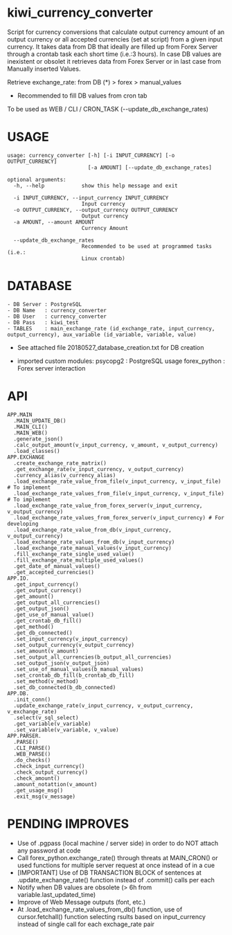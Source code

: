 # kiwi_currency_converter
Script for currency conversions that calculate output currency amount of an output currency or all accepted currencies (set at script) from a given input currency. It takes data from DB that ideally are filled up from Forex Server through a crontab task each short time (i.e.:3 hours). In case DB values are inexistent or obsolet it retrieves data from Forex Server or in last case from Manually inserted Values.

Retrieve exchange_rate: from DB (*) > forex > manual_values
* Recommended to fill DB values from cron tab 

To be used as WEB / CLI / CRON_TASK (--update_db_exchange_rates)

# USAGE
```
usage: currency_converter [-h] [-i INPUT_CURRENCY] [-o OUTPUT_CURRENCY]
                          [-a AMOUNT] [--update_db_exchange_rates]

optional arguments:
  -h, --help            show this help message and exit

  -i INPUT_CURRENCY, --input_currency INPUT_CURRENCY
                        Input currency
  -o OUTPUT_CURRENCY, --output_currency OUTPUT_CURRENCY
                        Output currency
  -a AMOUNT, --amount AMOUNT
                        Currency Amount

  --update_db_exchange_rates
                        Recommended to be used at programmed tasks (i.e.:
                        Linux crontab)
```

# DATABASE
```
- DB Server : PostgreSQL
- DB Name   : currency_converter
- DB User   : currency_converter
- DB Pass   : kiwi_test
- TABLES    : main_exchange_rate (id_exchange_rate, input_currency, output_currency), aux_variable (id_variable, variable, value)
```

* See attached file 20180527_database_creation.txt for DB creation

- imported custom modules:
  psycopg2     : PostgreSQL usage
  forex_python : Forex server interaction


# API
```
APP.MAIN
  .MAIN_UPDATE_DB()
  .MAIN_CLI()
  .MAIN_WEB()
  .generate_json()
  .calc_output_amount(v_input_currency, v_amount, v_output_currency)
  .load_classes()
APP.EXCHANGE
  .create_exchange_rate_matrix()
  .get_exchange_rate(v_input_currency, v_output_currency)
  .currency_alias(v_currency_alias)
  .load_exchange_rate_value_from_file(v_input_currency, v_input_file) # To implement
  .load_exchange_rate_values_from_file(v_input_currency, v_input_file) # To implement
  .load_exchange_rate_value_from_forex_server(v_input_currency, v_output_currency)
  .load_exchange_rate_values_from_forex_server(v_input_currency) # For developing
  .load_exchange_rate_value_from_db(v_input_currency, v_output_currency)
  .load_exchange_rate_values_from_db(v_input_currency)
  .load_exchange_rate_manual_values(v_input_currency)
  .fill_exchange_rate_single_used_value()
  .fill_exchange_rate_multiple_used_values()
  .get_date_of_manual_values()
  .get_accepted_currencies()
APP.IO.
  .get_input_currency()
  .get_output_currency()
  .get_amount()
  .get_output_all_currencies()
  .get_output_json()
  .get_use_of_manual_value()
  .get_crontab_db_fill()
  .get_method()
  .get_db_connected()
  .set_input_currency(v_input_currency)
  .set_output_currency(v_output_currency)
  .set_amount(v_amount)
  .set_output_all_currencies(b_output_all_currencies)
  .set_output_json(v_output_json)
  .set_use_of_manual_values(b_manual_values)
  .set_crontab_db_fill(b_crontab_db_fill)
  .set_method(v_method)
  .set_db_connected(b_db_connected)
APP.DB.
  .init_conn()
  .update_exchange_rate(v_input_currency, v_output_currency, v_exchange_rate)
  .select(v_sql_select)
  .get_variable(v_variable)
  .set_variable(v_variable, v_value)
APP.PARSER.
  .PARSE()
  .CLI_PARSE()
  .WEB_PARSE()
  .do_checks()
  .check_input_currency()
  .check_output_currency()
  .check_amount()
  .amount_notattion(v_amount)
  .get_usage_msg()
  .exit_msg(v_message)
```

# PENDING IMPROVES
- Use of .pgpass (local machine / server side) in order to do NOT attach any password at code
- Call forex_python.exchange_rate() through threats at MAIN_CRON() or used functions for multiple server request at once instead of in a cue
- [IMPORTANT] Use of DB TRANSACTION BLOCK of sentences at .update_exchange_rate() function instead of .commit() calls per each
- Notify when DB values are obsolete (> 6h from variable.last_updated_time)
- Improve of Web Message outputs (font, etc.)
- At .load_exchange_rate_values_from_db() function, use of cursor.fetchall() function selecting rsults based on input_currency instead of single call for each exchage_rate pair
